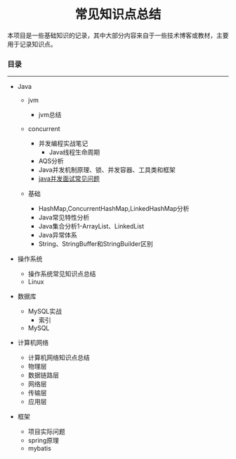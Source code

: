 <h1 align="center">常见知识点总结</h1>
本项目是一些基础知识的记录，其中大部分内容来自于一些技术博客或教材，主要用于记录知识点。

### 目录

***

* Java
  * jvm
  
    * jvm总结
  
  * concurrent
    
    * 并发编程实战笔记
      * Java线程生命周期
    * AQS分析
    * Java并发机制原理、锁、并发容器、工具类和框架
    * [java并发面试常见问题](https://github.com/f809814/summary/blob/master/java/concurrent/java%E5%B9%B6%E5%8F%91%E9%9D%A2%E8%AF%95%E5%B8%B8%E8%A7%81%E9%97%AE%E9%A2%98.md)
    
  * 基础
    
    - HashMap,ConcurrentHashMap,LinkedHashMap分析
    - Java常见特性分析
    - Java集合分析1-ArrayList、LinkedList
    - Java异常体系
    
    * String、StringBuffer和StringBuilder区别
  
* 操作系统
  * 操作系统常见知识点总结
  * Linux
  
* 数据库
  
  * MySQL实战
    * 索引
  * MySQL
  
* 计算机网络

  - 计算机网络知识点总结
  - 物理层
  - 数据链路层
  - 网络层
  - 传输层
  - 应用层

* 框架
  * 项目实际问题
  * spring原理
  * mybatis

